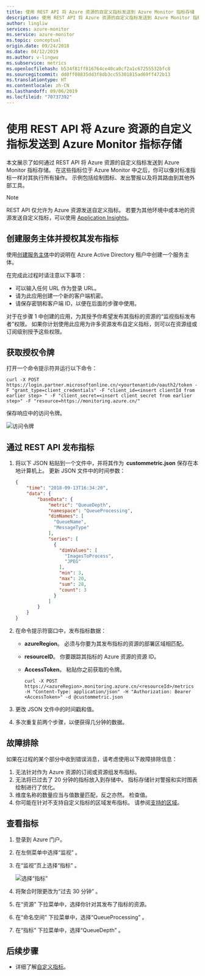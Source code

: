 ```yaml
---
title: 使用 REST API 将 Azure 资源的自定义指标发送到 Azure Monitor 指标存储
description: 使用 REST API 将 Azure 资源的自定义指标发送到 Azure Monitor 指标存储
author: lingliw
services: azure-monitor
ms.service: azure-monitor
ms.topic: conceptual
origin.date: 09/24/2018
ms.date: 04/12/2019
ms.author: v-lingwu
ms.subservice: metrics
ms.openlocfilehash: b534f81ff816764ce40ca0cf2a1c67255532bfc8
ms.sourcegitcommit: dd0ff08835dd3f8db3cc55301815ad69ff472b13
ms.translationtype: HT
ms.contentlocale: zh-CN
ms.lasthandoff: 09/06/2019
ms.locfileid: "70737392"
---
```

# <a name="send-custom-metrics-for-an-azure-resource-to-the-azure-monitor-metric-store-by-using-a-rest-api"></a>使用 REST API 将 Azure 资源的自定义指标发送到 Azure Monitor 指标存储

本文展示了如何通过 REST API 将 Azure 资源的自定义指标发送到 Azure Monitor 指标存储。 在这些指标位于 Azure Monitor 中之后，你可以像对标准指标一样对其执行所有操作。 示例包括绘制图标、发出警报以及将其路由到其他外部工具。  

>[!NOTE]  
>REST API 仅允许为 Azure 资源发送自定义指标。 若要为其他环境中或本地的资源发送自定义指标，可以使用 [Application Insights](../../azure-monitor/app/api-custom-events-metrics.md)。    


## <a name="create-and-authorize-a-service-principal-to-emit-metrics"></a>创建服务主体并授权其发布指标 

使用[创建服务主体](../../active-directory/develop/howto-create-service-principal-portal.md)中的说明在 Azure Active Directory 租户中创建一个服务主体。 

在完成此过程时请注意以下事项： 

- 可以输入任何 URL 作为登录 URL。  
- 请为此应用创建一个新的客户端机密。  
- 请保存密钥和客户端 ID，以便在后面的步骤中使用。  

对于在步骤 1 中创建的应用，为其授予你希望发布其指标的资源的“监视指标发布者”权限。 如果你计划使用此应用为许多资源发布自定义指标，则可以在资源组或订阅级别授予这些权限。 

## <a name="get-an-authorization-token"></a>获取授权令牌
打开一个命令提示符并运行以下命令：

```shell
curl -X POST https://login.partner.microsoftonline.cn/<yourtenantid>/oauth2/token -F "grant_type=client_credentials" -F "client_id=<insert clientId from earlier step> " -F "client_secret=<insert client secret from earlier step>" -F "resource=https://monitoring.azure.cn/"
```
保存响应中的访问令牌。

![访问令牌](./media/metrics-store-custom-rest-api/accesstoken.png)

## <a name="emit-the-metric-via-the-rest-api"></a>通过 REST API 发布指标 

1. 将以下 JSON 粘贴到一个文件中，并将其作为  **custommetric.json** 保存在本地计算机上。 更新 JSON 文件中的时间参数： 
    
    ```json
    { 
        "time": "2018-09-13T16:34:20", 
        "data": { 
            "baseData": { 
                "metric": "QueueDepth", 
                "namespace": "QueueProcessing", 
                "dimNames": [ 
                  "QueueName", 
                  "MessageType" 
                ], 
                "series": [ 
                  { 
                    "dimValues": [ 
                      "ImagesToProcess", 
                      "JPEG" 
                    ], 
                    "min": 3, 
                    "max": 20, 
                    "sum": 28, 
                    "count": 3 
                  } 
                ] 
            } 
        } 
    } 
    ``` 

2. 在命令提示符窗口中，发布指标数据： 
   - **azureRegion**。 必须与你要为其发布指标的资源的部署区域相匹配。 
   - **resourceID**。  你要跟踪其指标的 Azure 资源的资源 ID。  
   - **AccessToken**。 粘贴你之前获取的令牌。

     ```Shell 
     curl -X POST https://<azureRegion>.monitoring.azure.cn/<resourceId>/metrics -H "Content-Type: application/json" -H "Authorization: Bearer <AccessToken>" -d @custommetric.json 
     ```
3. 更改 JSON 文件中的时间戳和值。 
4. 多次重复前两个步骤，以便获得几分钟的数据。

## <a name="troubleshooting"></a>故障排除 
如果在过程的某个部分中收到错误消息，请考虑使用以下故障排除信息：

1. 无法针对作为 Azure 资源的订阅或资源组发布指标。 
1. 无法将已过去了 20 分钟的指标放入到存储中。 指标存储针对警报和实时图表绘制进行了优化。 
2. 维度名称的数量应当与值数量匹配，反之亦然。 检查值。 
2. 你可能在针对不支持自定义指标的区域发布指标。 请参阅[支持的区域](../../azure-monitor/platform/metrics-custom-overview.md#supported-regions)。 



## <a name="view-your-metrics"></a>查看指标 

1. 登录到 Azure 门户。 

1. 在左侧菜单中选择“监视”  。 

1. 在“监视”页上选择“指标”   。 

   ![选择“指标”](./media/metrics-store-custom-rest-api/metrics.png) 

1. 将聚合时限更改为“过去 30 分钟”  。  

1. 在“资源”  下拉菜单中，选择你针对其发布了指标的资源。  

1. 在“命名空间”  下拉菜单中，选择“QueueProcessing”  。 

1. 在“指标”  下拉菜单中，选择“QueueDepth”  。  

 
## <a name="next-steps"></a>后续步骤
- 详细了解[自定义指标](../../azure-monitor/platform/metrics-custom-overview.md)。
